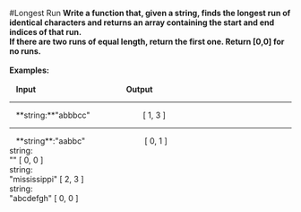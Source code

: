 #Longest Run
**Write a function that, given a string, finds the longest run of identical characters and returns an array containing the start and end indices of that run.
<br />
If there are two runs of equal length, return the first one. Return [0,0] for no runs.**
<br />
<br />
**Examples:**
<br />
<br />
&nbsp;&nbsp;&nbsp;**Input**&nbsp;&nbsp;&nbsp;&nbsp;&nbsp;&nbsp;&nbsp;&nbsp;&nbsp;&nbsp;&nbsp;&nbsp;&nbsp;&nbsp;&nbsp;&nbsp;&nbsp;&nbsp;&nbsp;&nbsp;&nbsp;&nbsp;&nbsp;&nbsp;&nbsp;&nbsp;&nbsp;&nbsp;&nbsp;&nbsp;&nbsp;&nbsp;&nbsp;&nbsp;&nbsp;&nbsp;&nbsp;&nbsp;&nbsp;&nbsp;&nbsp;**Output**
<hr />
&nbsp;&nbsp;&nbsp;**string:**"abbbcc"&nbsp;&nbsp;&nbsp;&nbsp;&nbsp;&nbsp;&nbsp;&nbsp;&nbsp;&nbsp;&nbsp;&nbsp;&nbsp;&nbsp;&nbsp;&nbsp;&nbsp;&nbsp;&nbsp;&nbsp;&nbsp;&nbsp;&nbsp;&nbsp;[ 1, 3 ]
<hr />
&nbsp;&nbsp;&nbsp;**string**:"aabbc"&nbsp;&nbsp;&nbsp;&nbsp;&nbsp;&nbsp;&nbsp;&nbsp;&nbsp;&nbsp;&nbsp;&nbsp;&nbsp;&nbsp;&nbsp;&nbsp;&nbsp;&nbsp;&nbsp;&nbsp;&nbsp;&nbsp;&nbsp;&nbsp;&nbsp;&nbsp;&nbsp;[ 0, 1 ]
<br />
string:
<br />
""  [ 0, 0 ]
<br />
string:
<br />
"mississippi"   [ 2, 3 ]
<br />
string:
<br />
"abcdefgh"  [ 0, 0 ]
